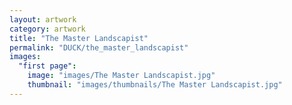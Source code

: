 ```yaml
---
layout: artwork
category: artwork
title: "The Master Landscapist"
permalink: "DUCK/the_master_landscapist"
images:
  "first page":
    image: "images/The Master Landscapist.jpg"
    thumbnail: "images/thumbnails/The Master Landscapist.jpg"
---
```

